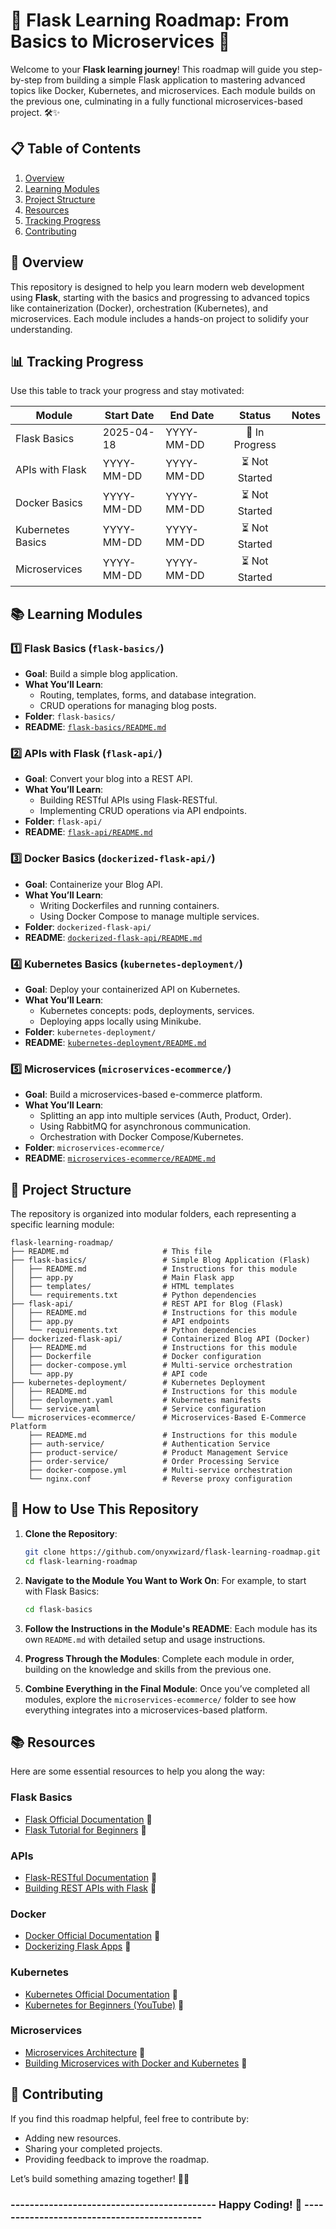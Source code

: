 # 🚀 Flask Learning Roadmap: From Basics to Microservices 🌟

Welcome to your **Flask learning journey**! This roadmap will guide you step-by-step from building a simple Flask application to mastering advanced topics like Docker, Kubernetes, and microservices. Each module builds on the previous one, culminating in a fully functional microservices-based project. 🛠️✨



## 📋 Table of Contents
1. [Overview](#overview)
2. [Learning Modules](#learning-modules)
3. [Project Structure](#project-structure)
4. [Resources](#resources)
5. [Tracking Progress](#tracking-progress)
6. [Contributing](#contributing)



## 🌟 Overview
This repository is designed to help you learn modern web development using **Flask**, starting with the basics and progressing to advanced topics like containerization (Docker), orchestration (Kubernetes), and microservices. Each module includes a hands-on project to solidify your understanding.

## 📊 Tracking Progress
Use this table to track your progress and stay motivated:

| **Module**                  | **Start Date** | **End Date** | **Status**       | **Notes**                                                                 |
|-----------------------------|----------------|--------------|:---------------:|---------------------------------------------------------------------------|
| Flask Basics                | 2025-04-18     | YYYY-MM-DD   | 🚧 In Progress     |                                                                           |
| APIs with Flask             | YYYY-MM-DD     | YYYY-MM-DD   | ⏳ Not Started    |                                                                           |
| Docker Basics               | YYYY-MM-DD     | YYYY-MM-DD   | ⏳ Not Started      |                                                                           |
| Kubernetes Basics           | YYYY-MM-DD     | YYYY-MM-DD   | ⏳ Not Started       |                                                                           |
| Microservices               | YYYY-MM-DD     | YYYY-MM-DD   | ⏳ Not Started       |                                                                           |



## 📚 Learning Modules

### 1️⃣ **Flask Basics** (`flask-basics/`)
- **Goal**: Build a simple blog application.
- **What You’ll Learn**:
  - Routing, templates, forms, and database integration.
  - CRUD operations for managing blog posts.
- **Folder**: `flask-basics/`
- **README**: [`flask-basics/README.md`](flask-basics/README.md)



### 2️⃣ **APIs with Flask** (`flask-api/`)
- **Goal**: Convert your blog into a REST API.
- **What You’ll Learn**:
  - Building RESTful APIs using Flask-RESTful.
  - Implementing CRUD operations via API endpoints.
- **Folder**: `flask-api/`
- **README**: [`flask-api/README.md`](flask-api/README.md)



### 3️⃣ **Docker Basics** (`dockerized-flask-api/`)
- **Goal**: Containerize your Blog API.
- **What You’ll Learn**:
  - Writing Dockerfiles and running containers.
  - Using Docker Compose to manage multiple services.
- **Folder**: `dockerized-flask-api/`
- **README**: [`dockerized-flask-api/README.md`](dockerized-flask-api/README.md)



### 4️⃣ **Kubernetes Basics** (`kubernetes-deployment/`)
- **Goal**: Deploy your containerized API on Kubernetes.
- **What You’ll Learn**:
  - Kubernetes concepts: pods, deployments, services.
  - Deploying apps locally using Minikube.
- **Folder**: `kubernetes-deployment/`
- **README**: [`kubernetes-deployment/README.md`](kubernetes-deployment/README.md)



### 5️⃣ **Microservices** (`microservices-ecommerce/`)
- **Goal**: Build a microservices-based e-commerce platform.
- **What You’ll Learn**:
  - Splitting an app into multiple services (Auth, Product, Order).
  - Using RabbitMQ for asynchronous communication.
  - Orchestration with Docker Compose/Kubernetes.
- **Folder**: `microservices-ecommerce/`
- **README**: [`microservices-ecommerce/README.md`](microservices-ecommerce/README.md)



## 📂 Project Structure
The repository is organized into modular folders, each representing a specific learning module:

```
flask-learning-roadmap/
├── README.md                     # This file
├── flask-basics/                 # Simple Blog Application (Flask)
│   ├── README.md                 # Instructions for this module
│   ├── app.py                    # Main Flask app
│   ├── templates/                # HTML templates
│   └── requirements.txt          # Python dependencies
├── flask-api/                    # REST API for Blog (Flask)
│   ├── README.md                 # Instructions for this module
│   ├── app.py                    # API endpoints
│   └── requirements.txt          # Python dependencies
├── dockerized-flask-api/         # Containerized Blog API (Docker)
│   ├── README.md                 # Instructions for this module
│   ├── Dockerfile                # Docker configuration
│   ├── docker-compose.yml        # Multi-service orchestration
│   └── app.py                    # API code
├── kubernetes-deployment/        # Kubernetes Deployment
│   ├── README.md                 # Instructions for this module
│   ├── deployment.yaml           # Kubernetes manifests
│   └── service.yaml              # Service configuration
└── microservices-ecommerce/      # Microservices-Based E-Commerce Platform
    ├── README.md                 # Instructions for this module
    ├── auth-service/             # Authentication Service
    ├── product-service/          # Product Management Service
    ├── order-service/            # Order Processing Service
    ├── docker-compose.yml        # Multi-service orchestration
    └── nginx.conf                # Reverse proxy configuration
```



## 🔧 How to Use This Repository
1. **Clone the Repository**:
   ```bash
   git clone https://github.com/onyxwizard/flask-learning-roadmap.git
   cd flask-learning-roadmap
   ```

2. **Navigate to the Module You Want to Work On**:
   For example, to start with Flask Basics:
   ```bash
   cd flask-basics
   ```

3. **Follow the Instructions in the Module's README**:
   Each module has its own `README.md` with detailed setup and usage instructions.

4. **Progress Through the Modules**:
   Complete each module in order, building on the knowledge and skills from the previous one.

5. **Combine Everything in the Final Module**:
   Once you’ve completed all modules, explore the `microservices-ecommerce/` folder to see how everything integrates into a microservices-based platform.



## 📚 Resources
Here are some essential resources to help you along the way:

### Flask Basics
- [Flask Official Documentation](https://flask.palletsprojects.com/) 🔗
- [Flask Tutorial for Beginners](https://realpython.com/tutorials/flask/) 🔗

### APIs
- [Flask-RESTful Documentation](https://flask-restful.readthedocs.io/) 🔗
- [Building REST APIs with Flask](https://realpython.com/flask-connexion-rest-api/) 🔗

### Docker
- [Docker Official Documentation](https://docs.docker.com/) 🔗
- [Dockerizing Flask Apps](https://realpython.com/dockerizing-flask-with-compose-and-machine/) 🔗

### Kubernetes
- [Kubernetes Official Documentation](https://kubernetes.io/docs/home/) 🔗
- [Kubernetes for Beginners (YouTube)](https://www.youtube.com/watch?v=X48VuDVv0do) 🎥

### Microservices
- [Microservices Architecture](https://microservices.io/) 🔗
- [Building Microservices with Docker and Kubernetes](https://www.youtube.com/watch?v=DgVjEo3OGBI) 🎥


## 🤝 Contributing
If you find this roadmap helpful, feel free to contribute by:
- Adding new resources.
- Sharing your completed projects.
- Providing feedback to improve the roadmap.

Let’s build something amazing together! 🚀✨




###  -------------------------------------------  Happy Coding! 🌟  --------------------------------------------


